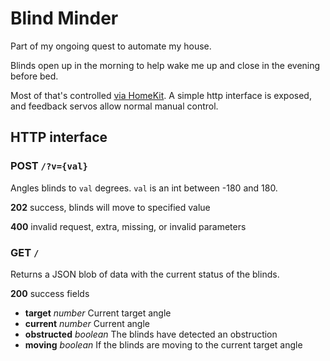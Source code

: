 # Blind Minder

Part of my ongoing quest to automate my house.

Blinds open up in the morning to help wake me up and close in the evening before bed.

Most of that's controlled [via HomeKit](https://github.com/apexskier/my-homebridge). A simple
http interface is exposed, and feedback servos allow normal manual control.

## HTTP interface

### POST `/?v={val}`

Angles blinds to `val` degrees. `val` is an int between -180 and 180.

**202** success, blinds will move to specified value

**400** invalid request, extra, missing, or invalid parameters

### GET `/`

Returns a JSON blob of data with the current status of the blinds.

**200** success
fields  
- **target** _number_ Current target angle
- **current** _number_ Current angle
- **obstructed** _boolean_ The blinds have detected an obstruction
- **moving** _boolean_ If the blinds are moving to the current target angle
